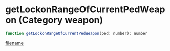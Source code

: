 # getLockonRangeOfCurrentPedWeapon (Category weapon)

```js
function getLockonRangeOfCurrentPedWeapon(ped: number): number
```

[filename](getLockonRangeOfCurrentPedWeapon_m.md ':include')